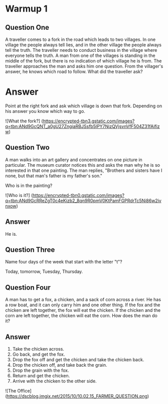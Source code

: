 
# Warmup 1

## Question One
A traveller comes to a fork in the road which leads to two villages. In one village the people always tell lies, and in the other village the people always tell the truth. The traveller needs to conduct business in the village where everyone tells the truth. A man from one of the villages is standing in the middle of the fork, but there is no indication of which village he is from. The traveller approaches the man and asks him one question. From the villager's answer, he knows which road to follow. What did the traveller ask?

# Answer
Point at the right fork and ask which village is down that fork.
Depending on his answer you know which way to go.

![What the fork?] (https://encrypted-tbn3.gstatic.com/images?q=tbn:ANd9GcQNT_a0gU27ZngiaRBJSsfb5lPY7NizQVjsvnVfF504Z31fAifizw)

## Question Two
A man walks into an art gallery and concentrates on one picture in particular. The museum curator notices this and asks the man why he is so interested in that one painting. The man replies, "Brothers and sisters have I none, but that man's father is my father's son."

Who is in the painting?

![Who is it?] (https://encrypted-tbn0.gstatic.com/images?q=tbn:ANd9GcRReZgT0c4eKizb2_8qn9R0pmV0KtPamFGPRdrTc5Ni86w2ivnxow)

## Answer
He is.

## Question Three
Name four days of the week that start with the letter "t"?

Today, tomorrow, Tuesday, Thursday.

## Question Four
A man has to get a fox, a chicken, and a sack of corn across a river. He has a row boat, and it can only carry him and one other thing. If the fox and the chicken are left together, the fox will eat the chicken. If the chicken and the corn are left together, the chicken will eat the corn. How does the man do it?

## Answer

1. Take the chicken across.
2. Go back, and get the fox.
3. Drop the fox off and get the chicken and take the chicken back.
4. Drop the chicken off, and take back the grain.
5. Drop the grain with the fox.
6. Return and get the chicken.
7. Arrive with the chicken to the other side.

![The Office] (https://dscblog.imgix.net/2015/10/10.02.15_FARMER_QUESTION.png)
